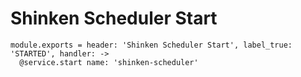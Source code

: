 
# Shinken Scheduler Start

    module.exports = header: 'Shinken Scheduler Start', label_true: 'STARTED', handler: ->
      @service.start name: 'shinken-scheduler'
